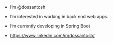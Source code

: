 - I’m @dossantosh
- I’m interested in working in back end web apps.
- I’m currently developing in Spring Boot

- https://www.linkedin.com/in/dossantosh/

